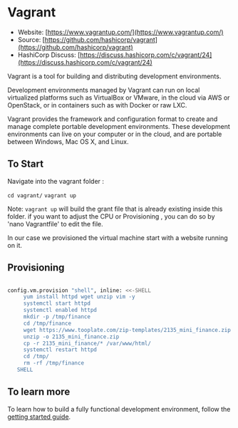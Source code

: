 # Vagrant

- Website: [https://www.vagrantup.com/](https://www.vagrantup.com/)
- Source: [https://github.com/hashicorp/vagrant](https://github.com/hashicorp/vagrant)
- HashiCorp Discuss: [https://discuss.hashicorp.com/c/vagrant/24](https://discuss.hashicorp.com/c/vagrant/24)

Vagrant is a tool for building and distributing development environments.

Development environments managed by Vagrant can run on local virtualized
platforms such as VirtualBox or VMware, in the cloud via AWS or OpenStack,
or in containers such as with Docker or raw LXC.

Vagrant provides the framework and configuration format to create and
manage complete portable development environments. These development
environments can live on your computer or in the cloud, and are portable
between Windows, Mac OS X, and Linux.

## To Start
Navigate into the vagrant folder :

`cd vagrant/`
`vagrant up`


Note: `vagrant up` will build the grant file that is already existing inside this folder.
if you want to adjust the CPU or Provisioning , you can do so by 'nano Vagrantfile' to edit the file.

In our case we provisioned the virtual machine start with a website running on it.

## Provisioning

```bash

config.vm.provision "shell", inline: <<-SHELL
     yum install httpd wget unzip vim -y
     systemctl start httpd
     systemctl enabled httpd
     mkdir -p /tmp/finance
     cd /tmp/finance
     wget https://www.tooplate.com/zip-templates/2135_mini_finance.zip
     unzip -o 2135_mini_finance.zip
     cp -r 2135_mini_finance/* /var/www/html/
     systemctl restart httpd
     cd /tmp/
     rm -rf /tmp/finance
   SHELL

```
## To learn more

To learn how to build a fully functional development environment, follow the
[getting started guide](https://www.vagrantup.com/docs/getting-started).